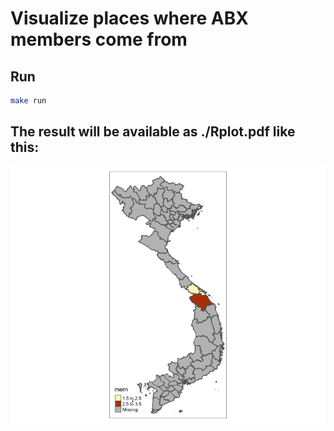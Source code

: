 # Visualize places where ABX members come from

## Run
```bash
make run
```

## The result will be available as ./Rplot.pdf  like this:
![Sample output](/resources/result.png)
